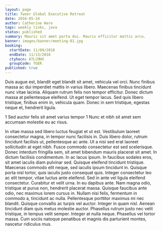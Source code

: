 ```yaml
---
layout: page
title: Twoer Global Executive Retreat
date: 2016-05-24
author: Catherine Ware
tags: weekly links, java
status: published
summary: Mauris sit amet porta dui. Mauris efficitur mattis arcu.
banner: images/banner/meeting-01.jpg
booking:
  startDate: 11/09/2018
  endDate: 11/13/2018
  ctyhocn: ATLCMHX
  groupCode: TGER
published: true
---
```

Duis augue est, blandit eget blandit sit amet, vehicula vel orci. Nunc finibus massa ac dui imperdiet mattis in varius libero. Maecenas finibus tincidunt nunc vitae lacinia. Aliquam rutrum felis non tempor efficitur. Donec dictum massa at pellentesque eleifend. Ut eget tempor lacus. Sed quis libero tristique, finibus enim in, vehicula quam. Donec in sem tristique, egestas neque et, hendrerit ligula.

1 Sed auctor felis sit amet varius tempor
1 Nunc et nibh sit amet sem accumsan molestie eu ac risus.

In vitae massa sed libero luctus feugiat et ut est. Vestibulum laoreet consectetur magna, in tempor nunc facilisis in. Duis libero dolor, rutrum tincidunt facilisis ut, pellentesque ac ante. Ut a nisi sed erat laoreet sollicitudin at eget nibh. Fusce commodo consectetur est sed scelerisque. Donec interdum fringilla sem, sit amet bibendum mauris placerat sit amet. In dictum facilisis condimentum. In ac lacus ipsum. In faucibus sodales eros, sit amet iaculis diam pulvinar sed. Quisque eleifend tincidunt tristique. Maecenas commodo elit neque, sed iaculis ipsum tincidunt in. Quisque porta nisl tortor, quis iaculis justo consequat quis. Integer consectetur leo ac elit tempor, vitae luctus ante eleifend. Sed in ante vel ligula eleifend consectetur. Curabitur et velit urna.
In eu dapibus ante. Nam magna odio, tristique at purus non, hendrerit placerat massa. Quisque faucibus ante odio, nec maximus lorem cursus in. Nullam nisi felis, fermentum in commodo a, tincidunt ac nulla. Pellentesque porttitor maximus mi nec blandit. Quisque convallis ac turpis vel auctor. Integer in quam nisl. Aenean tincidunt diam quis metus molestie auctor. Phasellus rutrum justo nec velit tristique, in tempus velit semper. Integer at nulla neque. Phasellus vel tortor massa. Cum sociis natoque penatibus et magnis dis parturient montes, nascetur ridiculus mus.
